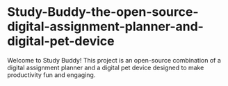 # Study-Buddy-the-open-source-digital-assignment-planner-and-digital-pet-device
Welcome to Study Buddy! This project is an open-source combination of a digital assignment planner and a digital pet device designed to make productivity fun and engaging.
